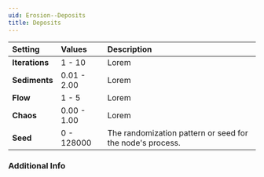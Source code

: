 ```yaml
---
uid: Erosion--Deposits
title: Deposits
---
```


| Setting        | Values      | Description                                               |
| :------------- | :---------- | :-------------------------------------------------------- |
| **Iterations** | 1 - 10      | Lorem                                                     |
| **Sediments**  | 0.01 - 2.00 | Lorem                                                     |
| **Flow**       | 1 - 5       | Lorem                                                     |
| **Chaos**      | 0.00 - 1.00 | Lorem                                                     |
| **Seed**       | 0 - 128000  | The randomization pattern or seed for the node's process. |

### Additional Info

